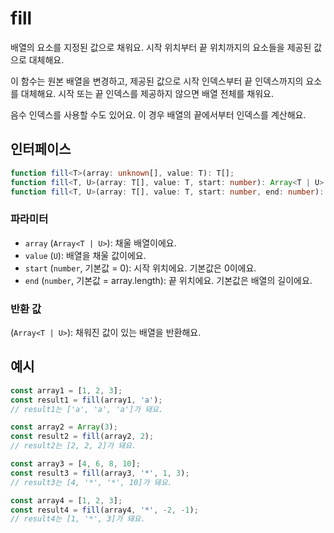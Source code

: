 # fill

배열의 요소를 지정된 값으로 채워요. 시작 위치부터 끝 위치까지의 요소들을 제공된 값으로 대체해요.

이 함수는 원본 배열을 변경하고, 제공된 값으로 시작 인덱스부터 끝 인덱스까지의 요소를 대체해요.
시작 또는 끝 인덱스를 제공하지 않으면 배열 전체를 채워요.

음수 인덱스를 사용할 수도 있어요. 이 경우 배열의 끝에서부터 인덱스를 계산해요.

## 인터페이스

```typescript
function fill<T>(array: unknown[], value: T): T[];
function fill<T, U>(array: T[], value: T, start: number): Array<T | U>;
function fill<T, U>(array: T[], value: T, start: number, end: number): Array<T | U>;
```

### 파라미터

- `array` (`Array<T | U>`): 채울 배열이에요.
- `value` (`U`): 배열을 채울 값이에요.
- `start` (`number`, 기본값 = 0): 시작 위치에요. 기본값은 0이에요.
- `end` (`number`, 기본값 = array.length): 끝 위치에요. 기본값은 배열의 길이에요.

### 반환 값

(`Array<T | U>`): 채워진 값이 있는 배열을 반환해요.

## 예시

```typescript
const array1 = [1, 2, 3];
const result1 = fill(array1, 'a');
// result1는 ['a', 'a', 'a']가 돼요.

const array2 = Array(3);
const result2 = fill(array2, 2);
// result2는 [2, 2, 2]가 돼요.

const array3 = [4, 6, 8, 10];
const result3 = fill(array3, '*', 1, 3);
// result3는 [4, '*', '*', 10]가 돼요.

const array4 = [1, 2, 3];
const result4 = fill(array4, '*', -2, -1);
// result4는 [1, '*', 3]가 돼요.
```
